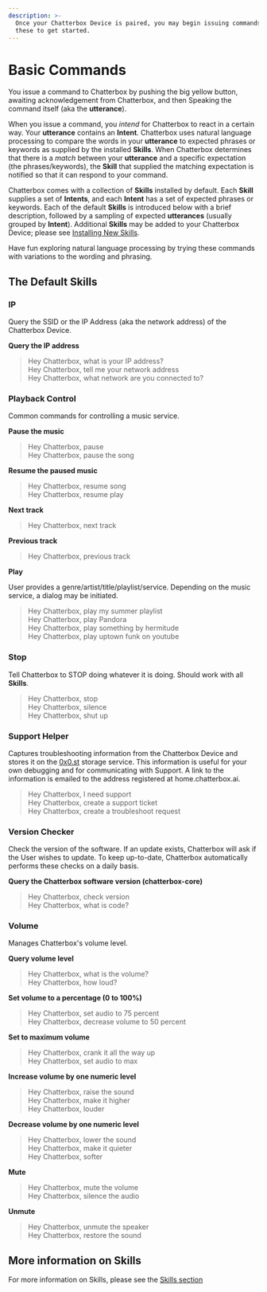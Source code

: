 ```yaml
---
description: >-
  Once your Chatterbox Device is paired, you may begin issuing commands. Try
  these to get started.
---
```


# Basic Commands

You issue a command to Chatterbox by pushing the big yellow button, awaiting acknowledgement from Chatterbox, and then Speaking the command itself \(aka the **utterance**\).

When you issue a command, you _intend_ for Chatterbox to react in a certain way. Your **utterance** contains an **Intent**. Chatterbox uses natural language processing to compare the words in your **utterance** to expected phrases or keywords as supplied by the installed **Skills**. When Chatterbox determines that there is a _match_ between your **utterance** and a specific expectation \(the phrases/keywords\), the **Skill** that supplied the matching expectation is notified so that it can respond to your command.

Chatterbox comes with a collection of **Skills** installed by default. Each **Skill** supplies a set of **Intents**, and each **Intent** has a set of expected phrases or keywords. Each of the default **Skills** is introduced below with a brief description, followed by a sampling of expected **utterances** \(usually grouped by **Intent**\). Additional **Skills** may be added to your Chatterbox Device; please see [Installing New Skills](https://chatterbox-ai.gitbook.io/docs/using-chatterbox-ai/installing-new-skills).

Have fun exploring natural language processing by trying these commands with variations to the wording and phrasing.

## The Default **Skills**

### IP

Query the SSID or the IP Address \(aka the network address\) of the Chatterbox Device.

**Query the IP address**

> Hey Chatterbox, what is your IP address?  
> Hey Chatterbox, tell me your network address  
> Hey Chatterbox, what network are you connected to?

### Playback Control

Common commands for controlling a music service.

**Pause the music**

> Hey Chatterbox, pause  
> Hey Chatterbox, pause the song

**Resume the paused music**

> Hey Chatterbox, resume song  
> Hey Chatterbox, resume play

**Next track**

> Hey Chatterbox, next track

**Previous track**

> Hey Chatterbox, previous track

**Play**

User provides a genre/artist/title/playlist/service. Depending on the music service, a dialog may be initiated.

> Hey Chatterbox, play my summer playlist  
> Hey Chatterbox, play Pandora  
> Hey Chatterbox, play something by hermitude  
> Hey Chatterbox, play uptown funk on youtube

### Stop

Tell Chatterbox to STOP doing whatever it is doing. Should work with all **Skills**.

> Hey Chatterbox, stop  
> Hey Chatterbox, silence  
> Hey Chatterbox, shut up

### Support Helper

Captures troubleshooting information from the Chatterbox Device and stores it on the [0x0.st](https://0x0.st) storage service. This information is useful for your own debugging and for communicating with Support. A link to the information is emailed to the address registered at home.chatterbox.ai.

> Hey Chatterbox, I need support  
> Hey Chatterbox, create a support ticket  
> Hey Chatterbox, create a troubleshoot request

### Version Checker

Check the version of the software. If an update exists, Chatterbox will ask if the User wishes to update. To keep up-to-date, Chatterbox automatically performs these checks on a daily basis.

**Query the Chatterbox software version \(chatterbox-core\)**

> Hey Chatterbox, check version  
> Hey Chatterbox, what is code?

### Volume

Manages Chatterbox's volume level.

**Query volume level**

> Hey Chatterbox, what is the volume?  
> Hey Chatterbox, how loud?

**Set volume to a percentage \(0 to 100%\)**

> Hey Chatterbox, set audio to 75 percent  
> Hey Chatterbox, decrease volume to 50 percent

**Set to maximum volume**

> Hey Chatterbox, crank it all the way up  
> Hey Chatterbox, set audio to max

**Increase volume by one numeric level**

> Hey Chatterbox, raise the sound  
> Hey Chatterbox, make it higher  
> Hey Chatterbox, louder

**Decrease volume by one numeric level**

> Hey Chatterbox, lower the sound  
> Hey Chatterbox, make it quieter  
> Hey Chatterbox, softer

**Mute**

> Hey Chatterbox, mute the volume  
> Hey Chatterbox, silence the audio

**Unmute**

> Hey Chatterbox, unmute the speaker  
> Hey Chatterbox, restore the sound

## More information on Skills

For more information on Skills, please see the [Skills section](http://chatterbox.ai/documentation/skills/)

